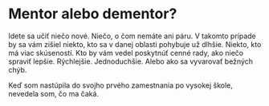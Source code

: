 # Mentor alebo dementor?
Idete sa učiť niečo nové. Niečo, o čom nemáte ani páru. V takomto prípade by sa vám zišiel niekto, kto sa v danej oblasti pohybuje už dlhšie. Niekto, kto má viac skúseností. Kto by vám vedel poskytnúť cenné rady, ako niečo spraviť lepšie. Rýchlejšie. Jednoduchšie. Alebo ako sa vyvarovať bežných chýb.

Keď som nastúpila do svojho prvého zamestnania po vysokej škole, nevedela som, čo ma čaká. 